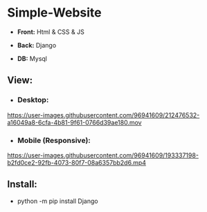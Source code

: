 # Simple-Website
- **Front:** Html &amp; CSS &amp; JS

- **Back:** Django

- **DB:** Mysql

## View:
- ### Desktop:
https://user-images.githubusercontent.com/96941609/212476532-a16049a8-6cfa-4b81-9f61-0766d39ae180.mov

- ### Mobile (Responsive):
https://user-images.githubusercontent.com/96941609/193337198-b2fd0ce2-92fb-4073-80f7-08a6357bb2d6.mp4

## Install:
- python -m pip install Django




